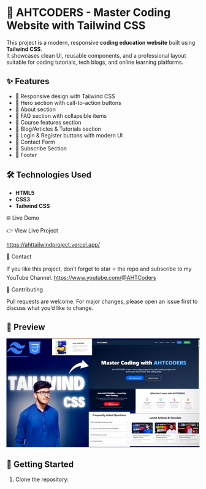 # 🚀 AHTCODERS - Master Coding Website with Tailwind CSS

This project is a modern, responsive **coding education website** built using **Tailwind CSS**.  
It showcases clean UI, reusable components, and a professional layout suitable for coding tutorials, tech blogs, and online learning platforms.

## ✨ Features
- 🔹 Responsive design with Tailwind CSS
- 🔹 Hero section with call-to-action buttons
- 🔹 About section
- 🔹 FAQ section with collapsible items
- 🔹 Course features section
- 🔹 Blog/Articles & Tutorials section
- 🔹 Login & Register buttons with modern UI
- 🔹 Contact Form
- 🔹 Subscribe Section
- 🔹 Footer

## 🛠️ Technologies Used
- **HTML5**
- **CSS3**
- **Tailwind CSS**

🌐 Live Demo

👉 View Live Project

https://ahttailwindproject.vercel.app/

📩 Contact

If you like this project, don’t forget to star ⭐ the repo and subscribe to my YouTube Channel.
https://www.youtube.com/@AHTCoders

📢 Contributing

Pull requests are welcome. For major changes, please open an issue first to discuss what you’d like to change.


## 📸 Preview
![Preview Screenshot](./main.jpeg)

## 🚀 Getting Started
1. Clone the repository:
   ```bash https://github.com/ChaudharyAkif/tailwindcss-Project.git

